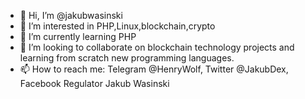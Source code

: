 - 👋 Hi, I’m @jakubwasinski
- 👀 I’m interested in PHP,Linux,blockchain,crypto
- 🌱 I’m currently learning PHP
- 💞️ I’m looking to collaborate on blockchain technology projects and learning from scratch new programming languages.
- 📫 How to reach me: Telegram @HenryWolf, Twitter @JakubDex, Facebook Regulator Jakub Wasinski

<!---
jakubwasinski/jakubwasinski is a ✨ special ✨ repository because its `README.md` (this file) appears on your GitHub profile.
You can click the Preview link to take a look at your changes.
--->
